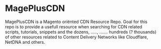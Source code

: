 MagePlusCDN
===========

MagePlusCDN is a Magento oriënted CDN Resource Repo. 
Goal for this repo is to provide a usefull resource when searching for CDN related scripts, tutorials, 
snippets and the dozens, ....., ....... hundreds (? thousands) of other resources related to 
Content Delivery Networks like Cloudflare, NetDNA and others. 
